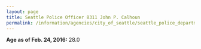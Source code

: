 ```yaml
---
layout: page
title: Seattle Police Officer 8311 John P. Calhoun
permalink: /information/agencies/city_of_seattle/seattle_police_department/copbook/8311/
---
```


**Age as of Feb. 24, 2016:** 28.0
